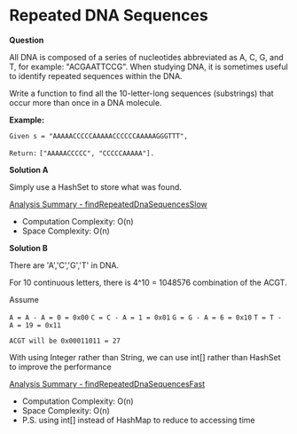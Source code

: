 # Repeated DNA Sequences

<strong>Question</strong>

All DNA is composed of a series of nucleotides abbreviated as A, C, G, and T, for example: "ACGAATTCCG". When studying DNA, it is sometimes useful to identify repeated sequences within the DNA.

Write a function to find all the 10-letter-long sequences (substrings) that occur more than once in a DNA molecule.

<strong>Example:</strong>

`Given s = "AAAAACCCCCAAAAACCCCCCAAAAAGGGTTT",`

`Return:`
`["AAAAACCCCC", "CCCCCAAAAA"].`

<strong>Solution A</strong>

Simply use a HashSet to store what was found.

[Analysis Summary - findRepeatedDnaSequencesSlow](https://github.com/RaysonYeungHK/problem_solving/tree/master/LeetCode/src/com/codepicker/exercise/repeateddnasequence/test_results_slow.jpg)

- Computation Complexity: O(n)
- Space Complexity: O(n)

<strong>Solution B</strong>

There are 'A','C','G','T' in DNA.

For 10 continuous letters, there is 4^10 = 1048576 combination of the ACGT.

Assume

`A = A - A = 0 = 0x00`
`C = C - A = 1 = 0x01`
`G = G - A = 6 = 0x10`
`T = T - A = 19 = 0x11`

`ACGT will be 0x00011011 = 27`

With using Integer rather than String, we can use int[] rather than HashSet to improve the performance

[Analysis Summary - findRepeatedDnaSequencesFast](https://github.com/RaysonYeungHK/problem_solving/tree/master/LeetCode/src/com/codepicker/exercise/repeateddnasequence/test_results_fast.jpg)

- Computation Complexity: O(n)
- Space Complexity: O(n)
- P.S. using int[] instead of HashMap to reduce to accessing time
